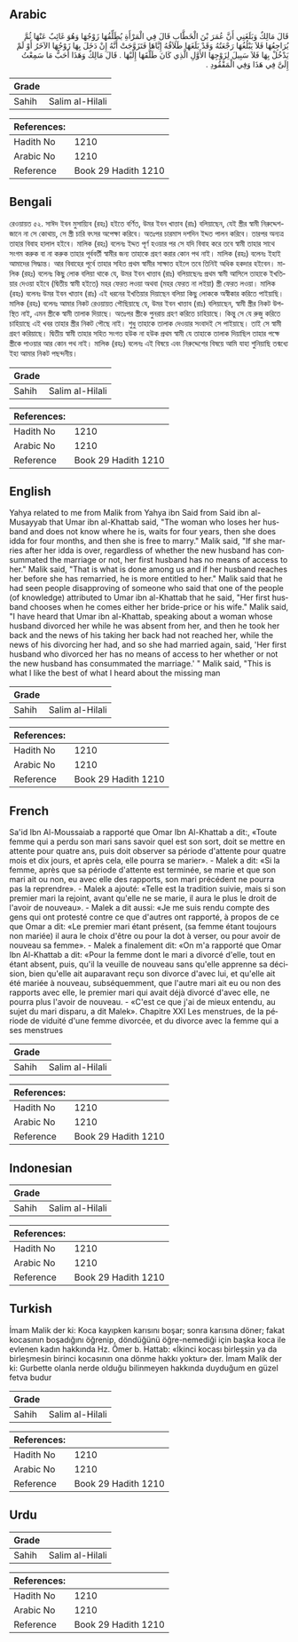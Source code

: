 ## Arabic


<div dir="rtl" lang="ar" style={{fontSize:'larger',backgroundColor:'#f8f9fa',padding:20}}>
قَالَ مَالِكٌ وَبَلَغَنِي أَنَّ عُمَرَ بْنَ الْخَطَّابِ قَالَ فِي الْمَرْأَةِ يُطَلِّقُهَا زَوْجُهَا وَهُوَ غَائِبٌ عَنْهَا ثُمَّ يُرَاجِعُهَا فَلاَ يَبْلُغُهَا رَجْعَتُهُ وَقَدْ بَلَغَهَا طَلاَقُهُ إِيَّاهَا فَتَزَوَّجَتْ أَنَّهُ إِنْ دَخَلَ بِهَا زَوْجُهَا الآخَرُ أَوْ لَمْ يَدْخُلْ بِهَا فَلاَ سَبِيلَ لِزَوْجِهَا الأَوَّلِ الَّذِي كَانَ طَلَّقَهَا إِلَيْهَا ‏.‏ قَالَ مَالِكٌ وَهَذَا أَحَبُّ مَا سَمِعْتُ إِلَىَّ فِي هَذَا وَفِي الْمَفْقُودِ ‏.‏
</div>
<div style={{backgroundColor:'#f8f9fa',padding:20, marginBottom: 10}}><table> <thead> <tr> <th>Grade</th> <th></th> </tr> </thead> <tbody> <tr><td>Sahih</td><td>Salim al-Hilali</td></tr></tbody></table><table> <thead> <tr> <th>References:</th> <th></th> </tr> </thead> <tbody><tr><td>Hadith No</td><td>1210</td></tr><tr><td>Arabic No</td><td>1210</td></tr><tr><td>Reference</td><td>Book 29 Hadith 1210</td></tr></tbody></table></div>

## Bengali


<div dir="ltr" lang="bn" style={{fontSize:'larger',backgroundColor:'#f8f9fa',padding:20}}>
রেওয়ায়ত ৫২. সাঈদ ইবন মুসায়্যিব (রহঃ) হইতে বর্ণিত, উমর ইবন খাত্তাব (রাঃ) বলিয়াছেন, যেই স্ত্রীর স্বামী নিরুদ্দেশ-জানে না সে কোথায়, সে স্ত্রী চারি বৎসর অপেক্ষা করিবে। অতঃপর চারমাস দশদিন ইদ্দত পালন করিবে। তারপর অন্যত্র তাহার বিবাহ হালাল হইবে। মালিক (রহঃ) বলেনঃ ইদ্দত পূর্ণ হওয়ার পর সে যদি বিবাহ করে তবে স্বামী তাহার সাথে সংগম করুক বা না করুক তাহার পূর্ববর্তী স্বামীর জন্য তাহাকে গ্রহণ করার কোন পথ নাই। মালিক (রহঃ) বলেনঃ ইহাই আমাদের সিদ্ধান্ত। আর বিবাহের পূর্বে তাহার সহিত প্রথম স্বামীর সাক্ষাত হইলে তবে তিনিই অধিক হকদার হইবেন। মালিক (রহঃ) বলেনঃ কিছু লোক বলিয়া থাকে যে, উমর ইবন খাত্তাব (রাঃ) বলিয়াছেনঃ প্রথম স্বামী আসিলে তাহাকে ইখতিয়ার দেওয়া হইবে (দ্বিতীয় স্বামী হইতে) মহর ফেরত লওয়া অথবা (মহর ফেরত না লইয়া) স্ত্রী ফেরত লওয়া। মালিক (রহঃ) বলেনঃ উমর ইবন খাত্তাব (রাঃ) এই ধরনের ইখতিয়ার দিয়াছেন বলিয়া কিছু লোককে অস্বীকার করিতে পাইয়াছি। মালিক (রহঃ) বলেনঃ আমার নিকট রেওয়ায়ত পৌছিয়াছে যে, উমর ইবন খাত্তাব (রাঃ) বলিয়াছেন, স্বামী স্ত্রীর নিকট উপস্থিত নাই, এমন স্ত্রীকে স্বামী তালাক দিয়াছে। অতঃপর স্ত্রীকে পুনরায় গ্রহণ করিতে চাহিয়াছে। কিন্তু সে যে রুজু করিতে চাহিয়াছে এই খবর তাহার স্ত্রীর নিকট পৌছে নাই। শুধু তাহাকে তালাক দেওয়ার সংবাদই সে পাইয়াছে। তাই সে স্বামী গ্রহণ করিয়াছে। দ্বিতীয় স্বামী তাহার সহিত সংগত হউক না হউক প্রথম স্বামী যে তাহাকে তালাক দিয়াছিল তাহার পক্ষে স্ত্রীকে পাওয়ার আর কোন পথ নাই। মালিক (রহঃ) বলেনঃ এই বিষয়ে এবং নিরুদ্দেশের বিষয়ে আমি যাহা শুনিয়াছি তন্মধ্যে ইহা আমার নিকট পছন্দনীয়।
</div>
<div style={{backgroundColor:'#f8f9fa',padding:20, marginBottom: 10}}><table> <thead> <tr> <th>Grade</th> <th></th> </tr> </thead> <tbody> <tr><td>Sahih</td><td>Salim al-Hilali</td></tr></tbody></table><table> <thead> <tr> <th>References:</th> <th></th> </tr> </thead> <tbody><tr><td>Hadith No</td><td>1210</td></tr><tr><td>Arabic No</td><td>1210</td></tr><tr><td>Reference</td><td>Book 29 Hadith 1210</td></tr></tbody></table></div>

## English


<div dir="ltr" lang="en" style={{fontSize:'larger',backgroundColor:'#f8f9fa',padding:20}}>
Yahya related to me from Malik from Yahya ibn Said from Said ibn al-Musayyab that Umar ibn al-Khattab said, "The woman who loses her husband and does not know where he is, waits for four years, then she does idda for four months, and then she is free to marry." Malik said, "If she marries after her idda is over, regardless of whether the new husband has consummated the marriage or not, her first husband has no means of access to her." Malik said, "That is what is done among us and if her husband reaches her before she has remarried, he is more entitled to her." Malik said that he had seen people disapproving of someone who said that one of the people (of knowledge) attributed to Umar ibn al-Khattab that he said, "Her first husband chooses when he comes either her bride-price or his wife." Malik said, "I have heard that Umar ibn al-Khattab, speaking about a woman whose husband divorced her while he was absent from her, and then he took her back and the news of his taking her back had not reached her, while the news of his divorcing her had, and so she had married again, said, 'Her first husband who divorced her has no means of access to her whether or not the new husband has consummated the marriage.' " Malik said, "This is what I like the best of what I heard about the missing man
</div>
<div style={{backgroundColor:'#f8f9fa',padding:20, marginBottom: 10}}><table> <thead> <tr> <th>Grade</th> <th></th> </tr> </thead> <tbody> <tr><td>Sahih</td><td>Salim al-Hilali</td></tr></tbody></table><table> <thead> <tr> <th>References:</th> <th></th> </tr> </thead> <tbody><tr><td>Hadith No</td><td>1210</td></tr><tr><td>Arabic No</td><td>1210</td></tr><tr><td>Reference</td><td>Book 29 Hadith 1210</td></tr></tbody></table></div>

## French


<div dir="ltr" lang="fr" style={{fontSize:'larger',backgroundColor:'#f8f9fa',padding:20}}>
Sa'id Ibn Al-Moussaiab a rapporté que Omar Ibn Al-Khattab a dit:, «Toute femme qui a perdu son mari sans savoir quel est son sort, doit se mettre en attente pour quatre ans, puis doit observer sa période d'attente pour quatre mois et dix jours, et après cela, elle pourra se marier». - Malek a dit: «Si la femme, après que sa période d'attente est terminée, se marie et que son mari ait ou non, eu avec elle des rapports, son mari précédent ne pourra pas la reprendre». - Malek a ajouté: «Telle est la tradition suivie, mais si son premier mari la rejoint, avant qu'elle ne se marie, il aura le plus le droit de l'avoir de nouveau». - Malek a dit aussi: «Je me suis rendu compte des gens qui ont protesté contre ce que d'autres ont rapporté, à propos de ce que Omar a dit: «Le premier mari étant présent, (sa femme étant toujours non mariée) il aura le choix d'être ou pour la dot à verser, ou pour avoir de nouveau sa femme». - Malek a finalement dit: «On m'a rapporté que Omar Ibn Al-Khattab a dit: «Pour la femme dont le mari a divorcé d'elle, tout en étant absent, puis, qu'il la veuille de nouveau sans qu'elle apprenne sa décision, bien qu'elle ait auparavant reçu son divorce d'avec lui, et qu'elle ait été mariée à nouveau, subséquemment, que l'autre mari ait eu ou non des rapports avec elle, le premier mari qui avait déjà divorcé d'avec elle, ne pourra plus l'avoir de nouveau. - «C'est ce que j'ai de mieux entendu, au sujet du mari disparu, a dit Malek». Chapitre XXI Les menstrues, de la période de viduité d'une femme divorcée, et du divorce avec la femme qui a ses menstrues
</div>
<div style={{backgroundColor:'#f8f9fa',padding:20, marginBottom: 10}}><table> <thead> <tr> <th>Grade</th> <th></th> </tr> </thead> <tbody> <tr><td>Sahih</td><td>Salim al-Hilali</td></tr></tbody></table><table> <thead> <tr> <th>References:</th> <th></th> </tr> </thead> <tbody><tr><td>Hadith No</td><td>1210</td></tr><tr><td>Arabic No</td><td>1210</td></tr><tr><td>Reference</td><td>Book 29 Hadith 1210</td></tr></tbody></table></div>

## Indonesian


<div dir="ltr" lang="id" style={{fontSize:'larger',backgroundColor:'#f8f9fa',padding:20}}>

</div>
<div style={{backgroundColor:'#f8f9fa',padding:20, marginBottom: 10}}><table> <thead> <tr> <th>Grade</th> <th></th> </tr> </thead> <tbody> <tr><td>Sahih</td><td>Salim al-Hilali</td></tr></tbody></table><table> <thead> <tr> <th>References:</th> <th></th> </tr> </thead> <tbody><tr><td>Hadith No</td><td>1210</td></tr><tr><td>Arabic No</td><td>1210</td></tr><tr><td>Reference</td><td>Book 29 Hadith 1210</td></tr></tbody></table></div>

## Turkish


<div dir="ltr" lang="tr" style={{fontSize:'larger',backgroundColor:'#f8f9fa',padding:20}}>
İmam Malik der ki: Koca kayıpken karısını boşar; sonra karı­sına döner; fakat kocasının boşadığını öğrenip, döndüğünü öğre-nemediği için başka koca ile evlenen kadın hakkında Hz. Ömer b. Hattab: «İkinci kocası birleşsin ya da birleşmesin birinci kocası­nın ona dönme hakkı yoktur» der. İmam Malik der ki: Gurbette olanla nerde olduğu bilinmeyen hakkında duyduğum en güzel fetva budur
</div>
<div style={{backgroundColor:'#f8f9fa',padding:20, marginBottom: 10}}><table> <thead> <tr> <th>Grade</th> <th></th> </tr> </thead> <tbody> <tr><td>Sahih</td><td>Salim al-Hilali</td></tr></tbody></table><table> <thead> <tr> <th>References:</th> <th></th> </tr> </thead> <tbody><tr><td>Hadith No</td><td>1210</td></tr><tr><td>Arabic No</td><td>1210</td></tr><tr><td>Reference</td><td>Book 29 Hadith 1210</td></tr></tbody></table></div>

## Urdu


<div dir="rtl" lang="ur" style={{fontSize:'larger',backgroundColor:'#f8f9fa',padding:20}}>

</div>
<div style={{backgroundColor:'#f8f9fa',padding:20, marginBottom: 10}}><table> <thead> <tr> <th>Grade</th> <th></th> </tr> </thead> <tbody> <tr><td>Sahih</td><td>Salim al-Hilali</td></tr></tbody></table><table> <thead> <tr> <th>References:</th> <th></th> </tr> </thead> <tbody><tr><td>Hadith No</td><td>1210</td></tr><tr><td>Arabic No</td><td>1210</td></tr><tr><td>Reference</td><td>Book 29 Hadith 1210</td></tr></tbody></table></div>
